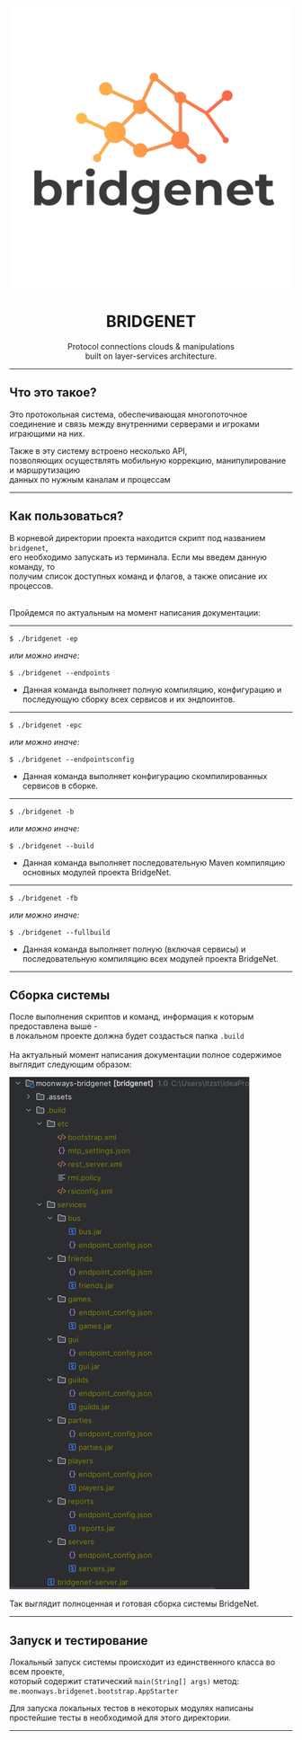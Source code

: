 <div align="center">

<!--suppress CheckImageSize -->
<img src=".assets/logo.png" alt="drawing" width="500"/>

# BRIDGENET

Protocol connections clouds & manipulations<br>
built on layer-services architecture.

</div>

---

## Что это такое?

Это протокольная система, обеспечивающая многопоточное<br>
соединение и связь между внутренними серверами и игроками<br>
играющими на них.<br>

Также в эту систему встроено несколько API,<br>
позволяющих осуществлять мобильную коррекцию, манипулирование и маршрутизацию<br>
данных по нужным каналам и процессам<br>

---

## Как пользоваться?

В корневой директории проекта находится скрипт под названием `bridgenet`,<br>
его необходимо запускать из терминала. Если мы введем данную команду, то<br>
получим список доступных команд и флагов, а также описание их процессов.<br>
<br>

Пройдемся по актуальным на момент написания документации:

---

```shell
$ ./bridgenet -ep
```
_или можно иначе:_
```shell
$ ./bridgenet --endpoints
```

- Данная команда выполняет полную компиляцию, конфигурацию и 
    последующую сборку всех сервисов и их эндпоинтов.

---

```shell
$ ./bridgenet -epc
```
_или можно иначе:_
```shell
$ ./bridgenet --endpointsconfig
```

- Данная команда выполняет конфигурацию скомпилированных сервисов в сборке.

---

```shell
$ ./bridgenet -b
```
_или можно иначе:_
```shell
$ ./bridgenet --build
```

- Данная команда выполняет последовательную Maven компиляцию основных модулей проекта BridgeNet.

---

```shell
$ ./bridgenet -fb
```
_или можно иначе:_
```shell
$ ./bridgenet --fullbuild
```

- Данная команда выполняет полную (включая сервисы) и последовательную компиляцию всех модулей проекта BridgeNet.

---

## Сборка системы

После выполнения скриптов и команд, информация к которым предоставлена выше -<br>
в локальном проекте должна будет создасться папка `.build`<br>
<br>
На актуальный момент написания документации полное содержимое выглядит следующим образом:

<img src=".assets/build_directory_view.png"/>

Так выглядит полноценная и готовая сборка системы BridgeNet.

---

## Запуск и тестирование

Локальный запуск системы происходит из единственного класса во всем проекте,<br>
который содержит статический `main(String[] args)` метод:<br>
`me.moonways.bridgenet.bootstrap.AppStarter`

Для запуска локальных тестов в некоторых модулях написаны<br>
простейшие тесты в необходимой для этого директории.

---